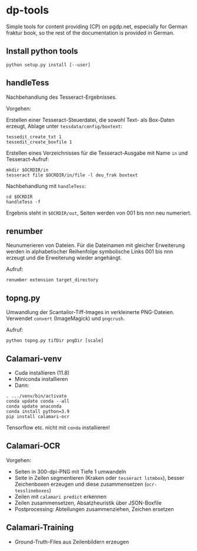 # dp-tools

Simple tools for content providing (CP) on pgdp.net, especially for German
fraktur book, so the rest of the documentation is provided in German.

## Install python tools

~~~
python setup.py install [--user]
~~~

## handleTess

Nachbehandlung des Tesseract-Ergebnisses.

Vorgehen:

Erstellen einer Tesseract-Steuerdatei, die sowohl Text- als Box-Daten
erzeugt, Ablage unter `tessdata/config/boxtext`:

```
tessedit_create_txt 1
tessedit_create_boxfile 1
```

Erstellen eines Verzeichnisses für die Tesseract-Ausgabe mit Name `in`
und Tesseract-Aufruf:

```shell
mkdir $OCRDIR/in
tesseract file $OCRDIR/in/file -l deu_frak boxtext
```

Nachbehandlung mit `handleTess`:

```shell
cd $OCRDIR
handleTess -f
```

Ergebnis steht in `$OCRDIR/out`, Seiten werden von 001 bis nnn neu numeriert.

## renumber

Neunumerieren von Dateien. Für die Dateinamen mit gleicher Erweiterung werden
in alphabetischer Reihenfolge symbolische Links 001 bis nnn erzeugt und
die Erweiterung wieder angehängt.

Aufruf:

```shell
renumber extension target_directory
```

## topng.py

Umwandlung der Scantailor-Tiff-Images in verkleinerte PNG-Dateien. Verwendet
`convert` (ImageMagick) und `pngcrush`.

Aufruf:

```shell
python topng.py tifDir pngDir [scale]
```
## Calamari-venv

* Cuda installieren (11.8)
* Miniconda installieren
* Dann:

```shell
. .../venv/bin/activate
conda update conda --all
conda update anaconda
conda install python=3.9
pip install calamari-ocr
```

Tensorflow etc. nicht mit `conda` installieren!

## Calamari-OCR

Vorgehen:

* Seiten in 300-dpi-PNG mit Tiefe 1 umwandeln
* Seite in Zeilen segmentieren (Kraken oder `tesseract lstmbox`),
  besser Zeichenboxen erzeugen und diese zusammensetzen (`ocr-tesslineboxes`)
* Zeilen mit `calamari predict` erkennen
* Zeilen zusammensetzen, Absatzheuristik über JSON-Boxfile
* Postprocessing: Abteilungen zusammenziehen, Zeichen ersetzen

## Calamari-Training

* Ground-Truth-Files aus Zeilenbildern erzeugen
